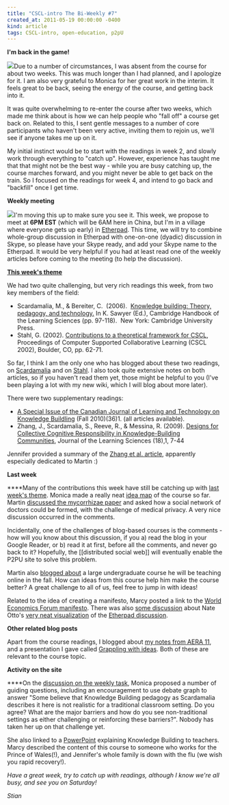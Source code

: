 ```yaml
---
title: "CSCL-intro The Bi-Weekly #7"
created_at: 2011-05-19 00:00:00 -0400
kind: article
tags: CSCL-intro, open-education, p2pU
---
```


**I'm back in the game!**

![](https://lh5.googleusercontent.com/_0zhFe8pB7to/TdXaYVdi0TI/AAAAAAAAE1A/gxZPeGCWmic/s288/P1000378.JPG)Due
to a number of circumstances, I was absent from the course for about two
weeks. This was much longer than I had planned, and I apologize for it.
I am also very grateful to Monica for her great work in the interim. It
feels great to be back, seeing the energy of the course, and getting
back into it.

It was quite overwhelming to re-enter the course after two weeks, which
made me think about is how we can help people who "fall off" a course
get back on. Related to this, I sent gentle messages to a number of core
participants who haven't been very active, inviting them to rejoin us,
we'll see if anyone takes me up on it.

My initial instinct would be to start with the readings in week 2, and
slowly work through everything to "catch up". However, experience has
taught me that that might not be the best way - while you are busy
catching up, the course marches forward, and you might never be able to
get back on the train. So I focused on the readings for week 4, and
intend to go back and "backfill" once I get time.

**Weekly meeting**

![](https://lh6.googleusercontent.com/_0zhFe8pB7to/TdXaauPyk6I/AAAAAAAAE1I/CNk24KncJwE/s288/P1000381.JPG)I'm
moving this up to make sure you see it. This week, we propose to meet at
**6PM EST** (which will be 6AM here in China, but I'm in a village where
everyone gets up early) in
[Etherpad](http://piratepad.net/cscl-meeting4). This time, we will try
to combine whole-group discussion in Etherpad with one-on-one (dyadic)
discussion in Skype, so please have your Skype ready, and add your Skype
name to the Etherpad. It would be very helpful if you had at least read
one of the weekly articles before coming to the meeting (to help the
discussion).

**[This week's
theme](http://new.p2pu.org/en/groups/introduction-to-the-field-of-computer-supported-co/content/wk-4-knowledge-building/)**

We had two quite challenging, but very rich readings this week, from two
key members of the field:

-   Scardamalia, M., & Bereiter, C.  (2006).  [Knowledge building:
  Theory, pedagogy, and
  technology.](http://www.google.ca/url?sa=t&source=web&cd=1&ved=0CB8QFjAA&url=http%3A%2F%2Fwww.ikit.org%2Ffulltext%2F2006_KBTheory.pdf&rct=j&q=knowledge%20building%3A%20theory%2C%20pedagogy%2C%20technology&ei=TyebTc2FApT6swOEs_CbBA&usg=AFQjCNHzFfObm-c6oVhlo7BgDYHncqGwtA&sig2=Q2AW8fJi0vkvMfVjCMojjA&cad=rja)
  In K. Sawyer (Ed.), Cambridge Handbook of the Learning Sciences (pp.
  97-118).  New York: Cambridge University Press.
-   Stahl, G. (2002). [Contributions to a theoretical framework for
  CSCL](http://www.google.ca/url?sa=t&source=web&cd=3&ved=0CCwQFjAC&url=http%3A%2F%2Fciteseerx.ist.psu.edu%2Fviewdoc%2Fdownload%3Fdoi%3D10.1.1.16.7179%26rep%3Drep1%26type%3Dpdf&rct=j&q=Contributions%20to%20a%20Theoretical%20Framework%20for%20CSCL&ei=hiGdTf67IdKD0QH1h5nSAg&usg=AFQjCNFLNQqCdbewyQBIA3s_5EuzAKtcPA&sig2=bhn0ubfuj-YXR_AH1C04xg&cad=rja),
  Proceedings of Computer Supported Collaborative Learning (CSCL
  2002), Boulder, CO, pp. 62-71.

So far, I think I am the only one who has blogged about these two
readings, on
[Scardamalia](http://reganmian.net/blog/2011/05/17/knowledge-building-theory-pedagogy-and-technology/)
and on
[Stahl](http://reganmian.net/blog/2011/05/19/contributions-to-a-theoretical-framework-for-cscl/).
I also took quite extensive notes on both articles, so if you haven't
read them yet, those might be helpful to you (I've been playing a lot
with my new wiki, which I will blog about more later).

There were two supplementary readings:

-   [A Special Issue of the Canadian Journal of Learning and Technology
  on Knowledge
  Buildling](http://www.cjlt.ca/index.php/cjlt/issue/view/70) (Fall
  2010)(36)1. (all articles available).
-   Zhang, J., Scardamalia, S., Reeve, R., & Messina, R.
  (2009). [Designs for Collective Cognitive Responsibility in
  Knowledge-Building
  Communities](http://www.informaworld.com/smpp/ftinterface~content=a908505465~fulltext=713240930~frm=content), *J*ournal
  of the Learning Sciences (18),1, 7-44

Jennifer provided a summary of the [Zhang et al.
article](http://jenniferclaro.wordpress.com/2011/05/16/summary-of-zhang-scardamalia-reeve-messina-2009/),
apparently especially dedicated to Martin :)

**Last week**

****Many of the contributions this week have still be catching up with
[last week's
theme](http://new.p2pu.org/en/groups/introduction-to-the-field-of-computer-supported-co/content/wk-3-group-cognitioncognitive-artifacts-gerry-stahl/). Monica
made a really neat [idea
map](http://reganmian.net/monica/csclintro/idea-map/) of the course so
far. Martin [discussed the mycorrhizae
paper](http://kaffeikampala.blogspot.com/2011/05/mycorrhizae-paper-and-realities-around.html)
and asked how a social network of doctors could be formed, with the
challenge of medical privacy. A very nice discussion occurred in the
comments.

Incidentally, one of the challenges of blog-based courses is the
comments - how will you know about this discussion, if you a) read the
blog in your Google Reader, or b) read it at first, before all the
comments, and never go back to it? Hopefully, the [[distributed social
web]] will eventually enable the P2PU site to solve this problem.

Martin also [blogged
about](http://kaffeikampala.blogspot.com/2011/05/cscl-with-real-students.html)
a large undergraduate course he will be teaching online in the fall. How
can ideas from this course help him make the course better? A great
challenge to all of us, feel free to jump in with ideas!

Related to the idea of creating a manifesto, Marcy posted a link to the
[World Economics Forum
manifesto](http://www.worldeconomicsassociation.org/WEA/Manifesto.html).
There was also [some
discussion](http://new.p2pu.org/en/groups/introduction-to-the-field-of-computer-supported-co/content/wk-3-group-cognitioncognitive-artifacts-gerry-stahl/#1213)
about Nate Otto's [very neat
visualization](http://ottonomy.net/temp/cscl-intro/interactive-chatlog-wk3.html)
of the [Etherpad
discussion](http://piratepad.net/ep/pad/view/cscl-meeting2).

**Other related blog posts**

Apart from the course readings, I blogged about [my notes from AERA
11](http://reganmian.net/blog/2011/05/17/notes-from-aera11-in-new-orleans/),
and a presentation I gave called [Grappling with
ideas](http://reganmian.net/blog/2011/05/17/grappling-with-ideas-convergence-and-divergence/).
Both of these are relevant to the course topic.

**Activity on the site**

****On the [discussion on the weekly
task](http://new.p2pu.org/en/groups/introduction-to-the-field-of-computer-supported-co/content/wk-4-knowledge-building/),
Monica proposed a number of guiding questions, including an
encouragement to use debate graph to answer "Some believe that Knowledge
Building pedagogy as Scardamalia describes it here is not realistic for
a traditional classroom setting. Do you agree? What are the major
barriers and how do you see non-traditional settings as either
challenging or reinforcing these barriers?". Nobody has taken her up on
that challenge yet.

She also linked to a
[PowerPoint](http://www.slideshare.net/monzie123/introduction-to-kb-8016437)
explaining Knowledge Building to teachers. Marcy described the content
of this course to someone who works for the Prince of Wales(!), and
Jennifer's whole family is down with the flu (we wish you rapid
recovery!).

*Have a great week, try to catch up with readings, although I know we're
all busy, and see you on Saturday!*

*Stian*
